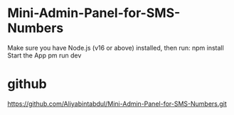 # Mini-Admin-Panel-for-SMS-Numbers

Make sure you have Node.js (v16 or above) installed, then run:
npm install
Start the App
pm run dev


# github 
https://github.com/Aliyabintabdul/Mini-Admin-Panel-for-SMS-Numbers.git